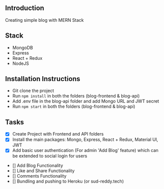 ## Introduction
Creating simple blog with MERN Stack

## Stack
- MongoDB
- Express
- React + Redux
- NodeJS

## Installation Instructions
- Git clone the project
- Run `npm install` in both the folders (blog-frontend & blog-api)
- Add .env file in the blog-api folder and add Mongo URL and JWT secret
- Run `npm start` in both the folders (blog-frontend & blog-api)

## Tasks
- [x] Create Project with Frontend and API folders
- [x] Install the main packages: Mongo, Express, React + Redux, Material UI, JWT
- [x] Add basic user authentication (For admin 'Add Blog' feature) which can be extended to social login for users
- [] Add Blog Functionality
- [] Like and Share Functionality
- [] Comments Functionality
- [] Bundling and pushing to Heroku (or sud-reddy.tech)
